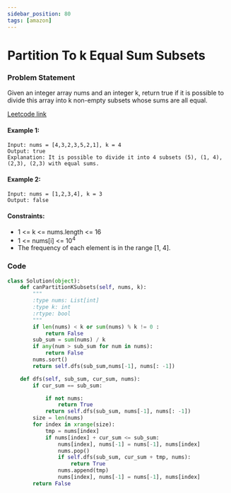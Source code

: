 ```yaml
---
sidebar_position: 80
tags: [amazon]
---
```


# Partition To k Equal Sum Subsets

### Problem Statement

Given an integer array nums and an integer k, return true if it is possible to divide this array into k non-empty subsets whose sums are all equal.

[Leetcode link](https://leetcode.com/problems/partition-to-k-equal-sum-subsets/)

#### Example 1:

```
Input: nums = [4,3,2,3,5,2,1], k = 4
Output: true
Explanation: It is possible to divide it into 4 subsets (5), (1, 4), (2,3), (2,3) with equal sums.
```

#### Example 2:

```
Input: nums = [1,2,3,4], k = 3
Output: false
```

#### Constraints:

- 1 <= k <= nums.length <= 16
- 1 <= nums[i] <= 10<sup>4</sup>
- The frequency of each element is in the range [1, 4].

### Code

```python title="Python Code"
class Solution(object):
    def canPartitionKSubsets(self, nums, k):
        """
        :type nums: List[int]
        :type k: int
        :rtype: bool
        """
        if len(nums) < k or sum(nums) % k != 0 :
            return False
        sub_sum = sum(nums) / k
        if any(num > sub_sum for num in nums):
            return False
        nums.sort()
        return self.dfs(sub_sum,nums[-1], nums[: -1])

    def dfs(self, sub_sum, cur_sum, nums):
        if cur_sum == sub_sum:

            if not nums:
                return True
            return self.dfs(sub_sum, nums[-1], nums[: -1])
        size = len(nums)
        for index in xrange(size):
            tmp = nums[index]
            if nums[index] + cur_sum <= sub_sum:
                nums[index], nums[-1] = nums[-1], nums[index]
                nums.pop()
                if self.dfs(sub_sum, cur_sum + tmp, nums):
                    return True
                nums.append(tmp)
                nums[index], nums[-1] = nums[-1], nums[index]
        return False

```
